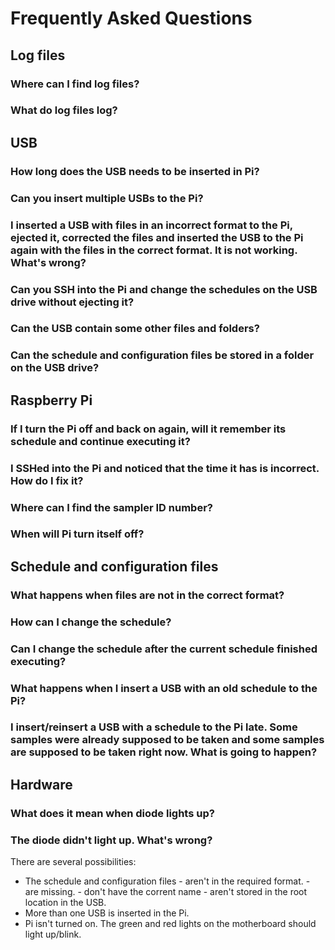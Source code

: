 # Frequently Asked Questions

## Log files

### Where can I find log files?

### What do log files log?





## USB

### How long does the USB needs to be inserted in Pi?

### Can you insert multiple USBs to the Pi?

### I inserted a USB with files in an incorrect format to the Pi, ejected it, corrected the files and inserted the USB to the Pi again with the files in the correct format. It is not working. What's wrong?


### Can you SSH into the Pi and change the schedules on the USB drive without ejecting it?


### Can the USB contain some other files and folders?

### Can the schedule and configuration files be stored in a folder on the USB drive?





## Raspberry Pi 

### If I turn the Pi off and back on again, will it remember its schedule and continue executing it?

### I SSHed into the Pi and noticed that the time it has is incorrect. How do I fix it?

### Where can I find the sampler ID number?


### When will Pi turn itself off?








## Schedule and configuration files

### What happens when files are not in the correct format?

### How can I change the schedule?

### Can I change the schedule after the current schedule finished executing?

### What happens when I insert a USB with an old schedule to the Pi?

### I insert/reinsert a USB with a schedule to the Pi late. Some samples were already supposed to be taken and some samples are supposed to be taken right now. What is going to happen?




## Hardware

### What does it mean when diode lights up?

### The diode didn't light up. What's wrong?
There are several possibilities:
- The schedule and configuration files 
        - aren't in the required format.
        - are missing.
        - don't have the corrent name
        - aren't stored in the root location in the USB.
- More than one USB is inserted in the Pi.
- Pi isn't turned on. The green and red lights on the motherboard should light up/blink.
